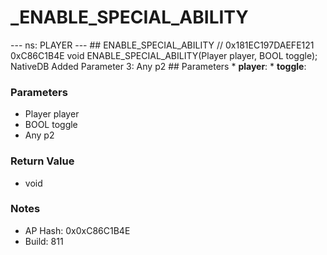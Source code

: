 # _ENABLE_SPECIAL_ABILITY

--- ns: PLAYER --- ## ENABLE_SPECIAL_ABILITY  // 0x181EC197DAEFE121 0xC86C1B4E void ENABLE_SPECIAL_ABILITY(Player player, BOOL toggle);  NativeDB Added Parameter 3: Any p2  ## Parameters * **player**: * **toggle**:

### Parameters
* Player player
* BOOL toggle
* Any p2

### Return Value
* void

### Notes
* AP Hash: 0x0xC86C1B4E
* Build: 811

